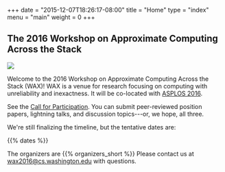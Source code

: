 +++
date = "2015-12-07T18:26:17-08:00"
title = "Home"
type = "index"
menu = "main"
weight = 0
+++

## The 2016 Workshop on Approximate Computing Across the Stack

<img src="waxlogo500.jpg" style="max-width: 167px;" class="illus">

Welcome to the 2016 Workshop on Approximate Computing Across the Stack (WAX)! WAX is a venue for research focusing on computing with unreliability and inexactness.
It will be co-located with [ASPLOS 2016][].

See the [Call for Participation][cfp].
You can submit peer-reviewed position papers, lightning talks, and discussion topics---or, we hope, all three.

[cfp]: cfp.html

We're still finalizing the timeline, but the tentative dates are:

{{% dates %}}

The organizers are {{% organizers_short %}}
Please contact us at [wax2016@cs.washington.edu](mailto:wax2016@cs.washington.edu) with questions.

[asplos 2016]: https://www.ece.cmu.edu/calcm/asplos2016/
